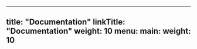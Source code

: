 
---
title: "Documentation"
linkTitle: "Documentation"
weight: 10
menu:
  main:
    weight: 10
---



